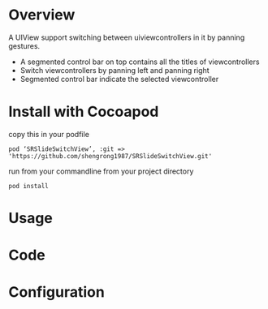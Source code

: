 
Overview
============
A UIView support switching between uiviewcontrollers in it by panning gestures.
- A segmented control bar on top contains all the titles of viewcontrollers
- Switch viewcontrollers by panning left and panning right
- Segmented control bar indicate the selected viewcontroller

Install with Cocoapod
============
copy this in your podfile
```
pod ‘SRSlideSwitchView’, :git => 'https://github.com/shengrong1987/SRSlideSwitchView.git'
```

run from your commandline from your project directory
```
pod install
```

Usage
============


Code
============


Configuration
============
```

```
